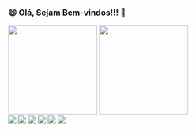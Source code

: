### 😄 Olá, Sejam Bem-vindos!!! 💬

<!--
**felipegaudencio/felipegaudencio** is a ✨ _special_ ✨ repository because its `README.md` (this file) appears on your GitHub profile.

Here are some ideas to get you started:

- 🔭 I’m currently working on ...
- 🌱 I’m currently learning ...
- 👯 I’m looking to collaborate on ...
- 🤔 I’m looking for help with ...
- 💬 Ask me about ...
- 📫 How to reach me: ...
- 😄 Pronouns: ...
- ⚡ Fun fact: ...
-->

<div>
  <a href="https://github.com/felipegaudencio">
  <img height="180em" src="https://github-readme-stats.vercel.app/api?username=felipegaudencio&show_icons=false&theme=dark&include_all_commits=true&count_private=True"/>
  <img height="180em" src="https://github-readme-stats.vercel.app/api/top-langs/?username=felipegaudencio&layout=compact&langs_count=7&theme=dark"/>
</div>

  <div> 
  <a href="https://www.youtube.com/channel/UCxOG0uT73kNAjXrG2Ij1TsA" target="_blank"><img src="https://img.shields.io/badge/YouTube-FF0000?style=for-the-badge&logo=youtube&logoColor=white" target="_blank"></a>
  <a href="https://www.instagram.com/felipegaudenciorocha" target="_blank"><img src="https://img.shields.io/badge/-Instagram-%23E4405F?style=for-the-badge&logo=instagram&logoColor=white" target="_blank"></a>
 	<a href="https://www.facebook.com/felipegaudenciorocha" target="_blank"><img src="https://img.shields.io/badge/Facebook-9146FF?style=for-the-badge&logo=twitch&logoColor=white" target="_blank"></a>
 <a href="https://fgrocha.azurewebsites.net/" target="_blank"><img src="https://img.shields.io/badge/Site-7289DA?style=for-the-badge&logo=discord&logoColor=white" target="_blank"></a> 
  <a href = "mailto:felipegaudencio@gmail.com"><img src="https://img.shields.io/badge/-Gmail-%23333?style=for-the-badge&logo=gmail&logoColor=white" target="_blank"></a>
  <a href="https://www.linkedin.com/in/felipegaudencio" target="_blank"><img src="https://img.shields.io/badge/-LinkedIn-%230077B5?style=for-the-badge&logo=linkedin&logoColor=white" target="_blank"></a> 
 
 </div>
<div class="svg-tip svg-tip-one-line right" style="pointer-events: none; top: 588.156px; left: 210.3px;" hidden=""><strong>No contributions</strong> on Aug 1, 2021</div>
  
